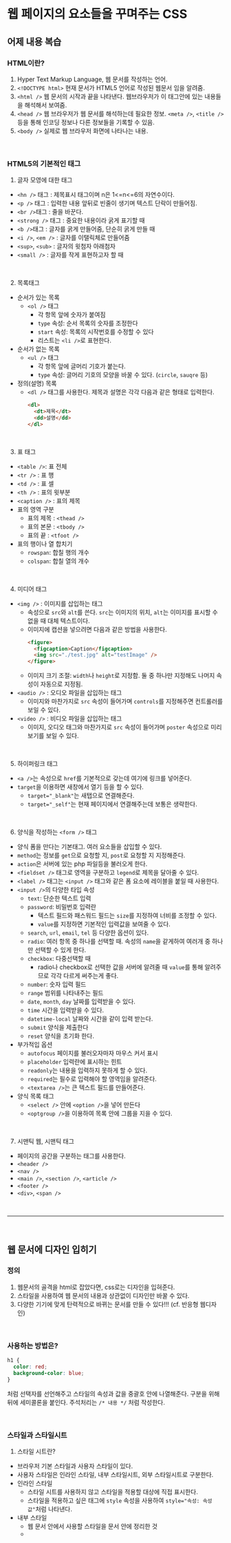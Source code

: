 # 웹 페이지의 요소들을 꾸며주는 CSS

## 어제 내용 복습

### HTML이란?

1. Hyper Text Markup Language, 웹 문서를 작성하는 언어.
2. `<!DOCTYPE html>` 현재 문서가 HTML5 언어로 작성된 웹문서 임을 알려줌.
3. `<html />` 웹 문서의 시작과 끝을 나타낸다. 웹브라우저가 이 태그안에 있는 내용들을 해석해서 보여줌.
4. `<head />` 웹 브라우저가 웹 문서를 해석하는데 필요한 정보. `<meta />`, `<title />` 등을 통해 인코딩 정보나 다른 정보들을 기록할 수 있음.
5. `<body />` 실제로 웹 브라우저 화면에 나타나는 내용.

<br />

### HTML5의 기본적인 태그

1. 글자 모영에 대한 태그

- `<hn />` 태그 : 제목표시 태그이며 n은 1<=n<=6의 자연수이다.
- `<p />` 태그 : 입력한 내용 앞뒤로 빈줄이 생기며 텍스트 단락이 만들어짐.
- `<br />`태그 : 줄을 바꾼다.
- `<strong />` 태그 : 중요한 내용이라 굵게 표기할 때
- `<b />`태그 : 글자를 굵게 만들어줌, 단순히 굵게 만들 때
- `<i />`, `<em />` : 글자를 이탤릭체로 만들어줌
- `<sup>`, `<sub>` : 글자의 윗첨자 아래첨자
- `<small />` : 글자를 작게 표현하고자 할 때

<br />

2. 목록태그

- 순서가 있는 목록
  - `<ol />` 태그
    - 각 항목 앞에 숫자가 붙여짐
    - `type` 속성: 순서 목록의 숫자를 조정한다
    - `start` 속성: 목록의 시작번호를 수정할 수 있다
    - 리스트는 `<li />`로 표현한다.
- 순서가 없는 목록
  - `<ul />` 태그
    - 각 항목 앞에 글머리 기호가 붙는다.
    - `type` 속성: 글머리 기호의 모양을 바꿀 수 있다. (`circle`, `sauqre` 등)
- 정의(설명) 목록
  - `<dl />` 태그를 사용한다. 제목과 설명은 각각 다음과 같은 형태로 입력한다.
    ```html
    <dl>
      <dt>제목</dt>
      <dd>설명</dd>
    </dl>
    ```

<br />

3. 표 태그

- `<table />`: 표 전체
- `<tr />` : 표 행
- `<td />` : 표 셀
- `<th />` : 표의 윗부분
- `<caption />` : 표의 제목
- 표의 영역 구분
  - 표의 제목 : `<thead />`
  - 표의 본문 : `<tbody />`
  - 표의 끝 : `<tfoot />`
- 표의 행이나 열 합치기
  - `rowspan`: 합칠 행의 개수
  - `colspan`: 합칠 열의 개수

<br />

4. 미디어 태그

- `<img />` : 이미지를 삽입하는 태그
  - 속성으로 `src`와 `alt`를 쓴다. `src`는 이미지의 위치, `alt`는 이미지를 표시할 수 없을 때 대체 텍스트이다.
  - 이미지에 캡션을 넣으려면 다음과 같은 방법을 사용한다.
    ```html
    <figure>
      <figcaption>Caption</figcaption>
      <img src="./test.jpg" alt="testImage" />
    </figure>
    ```
  - 이미지 크기 조절: `width`나 `height`로 지정함. 둘 중 하나만 지정해도 나머지 속성이 자동으로 지정됨.
- `<audio />` : 오디오 파일을 삽입하는 태그
  - 이미지와 마찬가지로 `src` 속성이 들어가며 `controls`를 지정해주면 컨트롤러를 보일 수 있다.
- `<video />` : 비디오 파일을 삽입하는 태그
  - 이미지, 오디오 태그와 마찬가지로 `src` 속성이 들어가며 `poster` 속성으로 미리보기를 보일 수 있다.

<br />

5. 하이퍼링크 태그

- `<a />`는 속성으로 `href`를 기본적으로 갖는데 여기에 링크를 넣어준다.
- `target`을 이용하면 새창에서 열기 등을 할 수 있다.
  - `target="_blank"`는 새탭으로 연결해준다.
  - `target="_self"`는 현재 페이지에서 연결해주는데 보통은 생략한다.

<br />

6. 양식을 작성하는 `<form />` 태그

- 양식 폼을 만다는 기본태그. 여러 요소들을 삽입할 수 있다.
- `method`는 정보를 `get`으로 요청할 지, `post`로 요청할 지 지정해준다.
- `action`은 서버에 있는 php 파일등을 불러오게 한다.
- `<fieldset />` 태그로 영역을 구분하고 `legend`로 제목을 달아줄 수 있다.
- `<label />` 태그는 `<input />` 태그와 같은 폼 요소에 레이블을 붙일 때 사용한다.
- `<input />`의 다양한 타입 속성
  - `text`: 단순한 텍스트 입력
  - `password`: 비밀번호 입력란
    - 텍스트 필드와 패스워드 필드는 `size`를 지정하여 너비를 조정할 수 있다.
    - `value`를 지정하면 기본적인 입력값을 보여줄 수 있다.
  - `search`, `url`, `email`, `tel` 등 다양한 옵션이 있다.
  - `radio`: 여러 항목 중 하나를 선택할 때. 속성의 `name`을 같게하여 여러개 중 하나만 선택할 수 있게 한다.
  - `checkbox`: 다중선택할 때
    - radio나 checkbox로 선택한 값을 서버에 알려줄 때 `value`를 통해 알려주므로 각각 다르게 써주는게 좋다.
  - `number`: 숫자 입력 필드
  - `range` 범위를 나타내주는 필드
  - `date`, `month`, `day` 날짜를 입력받을 수 있다.
  - `time` 시간을 입력받을 수 있다.
  - `datetime-local` 날짜와 시간을 같이 입력 받는다.
  - `submit` 양식을 제출한다
  - `reset` 양식을 초기화 한다.
- 부가적입 옵션
  - `autofocus` 페이지를 불러오자마자 마우스 커서 표시
  - `placeholder` 입력란에 표시하는 힌트
  - `readonly`는 내용을 입력하지 못하게 할 수 있다.
  - `required`는 필수로 입력해야 할 영역임을 알려준다.
  - `<textarea />`는 큰 텍스트 필드를 만들어준다.
- 양식 목록 태그
  - `<select />` 안에 `<option />`을 넣어 만든다
  - `<optgroup />`을 이용하여 목록 안에 그룹을 지을 수 있다.

<br />

7. 시맨틱 웹, 시맨틱 태그

- 페이지의 공간을 구분하는 태그를 사용한다.
- `<header />`
- `<nav />`
- `<main />`, `<section />`, `<article />`
- `<footer />`
- `<div>`, `<span />`

<br />

---

<br />

## 웹 문서에 디자인 입히기

### 정의
1. 웹문서의 골격을 html로 잡았다면, css로는 디자인을 입혀준다.
2. 스타일을 사용하여 웹 문서의 내용과 상관없이 디자인만 바꿀 수 있다.
3. 다양한 기기에 맞게 탄력적으로 바뀌는 문서를 만들 수 있다!!! (cf. 반응형 웹디자인)

<br />

### 사용하는 방법은?
  ```css
  h1 {
    color: red;
    background-color: blue;
  }
  ```
  처럼 선택자를 선언해주고 스타일의 속성과 값을 중괄호 안에 나열해준다. 구분을 위해 뒤에 세미콜론을 붙인다.
  주석처리는 `/* 내용 */` 처럼 작성한다.

<br />

### 스타일과 스타일시트
1. 스타일 시트란?
  - 브라우저 기본 스타일과 사용자 스타일이 있다.
  - 사용자 스타일은 인라인 스타일, 내부 스타일시트, 외부 스타일시트로 구분한다.
  - 인라인 스타일
    - 스타일 시트를 사용하지 않고 스타일을 적용할 대상에 직접 표시한다.
    - 스타일을 적용하고 싶은 태그에 `style` 속성을 사용하여 `style="속성: 속성값"`처럼 나타낸다.
  - 내부 스타일
    - 웹 문서 안에서 사용할 스타일을 문서 안에 정리한 것
    - 